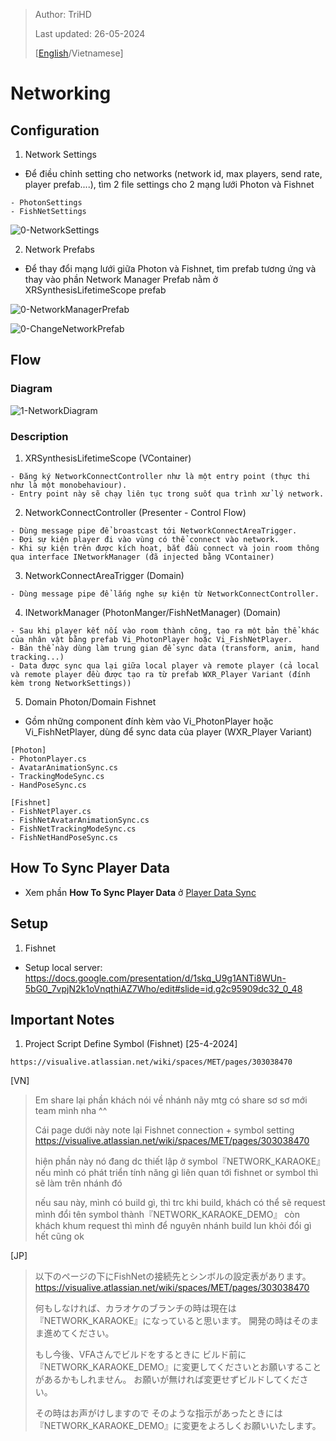 > Author: TriHD
> 
> Last updated: 26-05-2024
> 
> [[English](./Languages/Networking_en.md)/Vietnamese]
# Networking

## Configuration
1. Network Settings
- Để điều chỉnh setting cho networks (network id, max players, send rate, player prefab....), tìm 2 file settings cho 2 mạng lưới Photon và Fishnet
````
- PhotonSettings 
- FishNetSettings
````

![0-NetworkSettings](../../Images/Networking/Network/0-NetworkSettings.png)

2. Network Prefabs
- Để thay đổi mạng lưới giữa Photon và Fishnet, tìm prefab tương ứng và thay vào phần Network Manager Prefab nằm ở XRSynthesisLifetimeScope prefab

![0-NetworkManagerPrefab](../../Images/Networking/Network/0-NetworkManagerPrefab.png)

![0-ChangeNetworkPrefab](../../Images/Networking/Network/0-ChangeNetworkPrefab.png)

## Flow
### Diagram
![1-NetworkDiagram](../../Images/Networking/Network/1-NetworkDiagram.png)

### Description
1. XRSynthesisLifetimeScope (VContainer)
````
- Đăng ký NetworkConnectController như là một entry point (thực thi như là một monobehaviour).
- Entry point này sẽ chạy liên tục trong suốt qua trình xử lý network.
````

2. NetworkConnectController (Presenter - Control Flow)
````
- Dùng message pipe để broastcast tới NetworkConnectAreaTrigger. 
- Đợi sự kiện player đi vào vùng có thể connect vào network.
- Khi sự kiện trên được kích hoạt, bắt đầu connect và join room thông qua interface INetworkManager (đã injected bằng VContainer)
```` 

3. NetworkConnectAreaTrigger (Domain)
````
- Dùng message pipe để lắng nghe sự kiện từ NetworkConnectController.
````

4. INetworkManager (PhotonManger/FishNetManager) (Domain)
````
- Sau khi player kết nối vào room thành công, tạo ra một bản thể khác của nhân vật bằng prefab Vi_PhotonPlayer hoặc Vi_FishNetPlayer.
- Bản thể này dùng làm trung gian để sync data (transform, anim, hand tracking...)
- Data được sync qua lại giữa local player và remote player (cả local và remote player đều được tạo ra từ prefab WXR_Player Variant (đính kèm trong NetworkSettings))
````

5. Domain Photon/Domain Fishnet
-  Gồm những component đính kèm vào Vi_PhotonPlayer hoặc Vi_FishNetPlayer, dùng để sync data của player (WXR_Player Variant)
````
[Photon]
- PhotonPlayer.cs
- AvatarAnimationSync.cs
- TrackingModeSync.cs
- HandPoseSync.cs

[Fishnet]
- FishNetPlayer.cs
- FishNetAvatarAnimationSync.cs
- FishNetTrackingModeSync.cs
- FishNetHandPoseSync.cs
````

## How To Sync Player Data 
- Xem phần **How To Sync Player Data** ở [Player Data Sync](./PlayerDataSync.md)

## Setup

1. Fishnet
- Setup local server: https://docs.google.com/presentation/d/1skq_U9g1ANTi8WUn-5bG0_7vpjN2k1oVnqthiAZ7Who/edit#slide=id.g2c95909dc32_0_48

## Important Notes

1. Project Script Define Symbol (Fishnet) [25-4-2024]
````
https://visualive.atlassian.net/wiki/spaces/MET/pages/303038470
````

[VN]
> <FYI>
> Em share lại phần khách nói về nhánh nãy mtg có share sơ sơ mới team mình nha ^^
>
> Cái page dưới này note lại Fishnet connection + symbol setting
> https://visualive.atlassian.net/wiki/spaces/MET/pages/303038470
>
> hiện phần này nó đang dc thiết lập ở symbol『NETWORK_KARAOKE』
> nếu mình có phát triển tính năng gì liên quan tới fishnet or symbol thì sẽ làm trên nhánh đó
>
> nếu sau này, mình có build gì, thì trc khi build, khách có thể sẽ request mình đổi tên symbol thành『NETWORK_KARAOKE_DEMO』
> còn khách khum request thì mình để nguyên nhánh build lun khỏi đổi gì hết cũng ok

[JP]
> 以下のページの下にFishNetの接続先とシンボルの設定表があります。
> https://visualive.atlassian.net/wiki/spaces/MET/pages/303038470
>
> 何もしなければ、カラオケのブランチの時は現在は『NETWORK_KARAOKE』になっていると思います。
> 開発の時はそのまま進めてください。
>
> もし今後、VFAさんでビルドをするときに
> ビルド前に『NETWORK_KARAOKE_DEMO』に変更してくださいとお願いすることがあるかもしれません。
> お願いが無ければ変更せずビルドしてください。
>
> その時はお声がけしますので
> そのような指示があったときには『NETWORK_KARAOKE_DEMO』に変更をよろしくお願いいたします。
